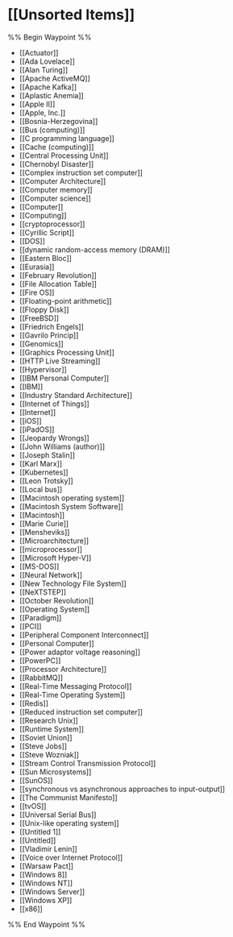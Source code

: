 # [[Unsorted Items]]

%% Begin Waypoint %%
- [[Actuator]]
- [[Ada Lovelace]]
- [[Alan Turing]]
- [[Apache ActiveMQ]]
- [[Apache Kafka]]
- [[Aplastic Anemia]]
- [[Apple II]]
- [[Apple, Inc.]]
- [[Bosnia-Herzegovina]]
- [[Bus (computing)]]
- [[C programming language]]
- [[Cache (computing)]]
- [[Central Processing Unit]]
- [[Chernobyl Disaster]]
- [[Complex instruction set computer]]
- [[Computer Architecture]]
- [[Computer memory]]
- [[Computer science]]
- [[Computer]]
- [[Computing]]
- [[cryptoprocessor]]
- [[Cyrillic Script]]
- [[DOS]]
- [[dynamic random-access memory (DRAM)]]
- [[Eastern Bloc]]
- [[Eurasia]]
- [[February Revolution]]
- [[File Allocation Table]]
- [[Fire OS]]
- [[Floating-point arithmetic]]
- [[Floppy Disk]]
- [[FreeBSD]]
- [[Friedrich Engels]]
- [[Gavrilo Princip]]
- [[Genomics]]
- [[Graphics Processing Unit]]
- [[HTTP Live Streaming]]
- [[Hypervisor]]
- [[IBM Personal Computer]]
- [[IBM]]
- [[Industry Standard Architecture]]
- [[Internet of Things]]
- [[Internet]]
- [[iOS]]
- [[iPadOS]]
- [[Jeopardy Wrongs]]
- [[John Williams (author)]]
- [[Joseph Stalin]]
- [[Karl Marx]]
- [[Kubernetes]]
- [[Leon Trotsky]]
- [[Local bus]]
- [[Macintosh operating system]]
- [[Macintosh System Software]]
- [[Macintosh]]
- [[Marie Curie]]
- [[Mensheviks]]
- [[Microarchitecture]]
- [[microprocessor]]
- [[Microsoft Hyper-V]]
- [[MS-DOS]]
- [[Neural Network]]
- [[New Technology File System]]
- [[NeXTSTEP]]
- [[October Revolution]]
- [[Operating System]]
- [[Paradigm]]
- [[PCI]]
- [[Peripheral Component Interconnect]]
- [[Personal Computer]]
- [[Power adaptor voltage reasoning]]
- [[PowerPC]]
- [[Processor Architecture]]
- [[RabbitMQ]]
- [[Real-Time Messaging Protocol]]
- [[Real-Time Operating System]]
- [[Redis]]
- [[Reduced instruction set computer]]
- [[Research Unix]]
- [[Runtime System]]
- [[Soviet Union]]
- [[Steve Jobs]]
- [[Steve Wozniak]]
- [[Stream Control Transmission Protocol]]
- [[Sun Microsystems]]
- [[SunOS]]
- [[synchronous vs asynchronous approaches to input-output]]
- [[The Communist Manifesto]]
- [[tvOS]]
- [[Universal Serial Bus]]
- [[Unix-like operating system]]
- [[Untitled 1]]
- [[Untitled]]
- [[Vladimir Lenin]]
- [[Voice over Internet Protocol]]
- [[Warsaw Pact]]
- [[Windows 8]]
- [[Windows NT]]
- [[Windows Server]]
- [[Windows XP]]
- [[x86]]

%% End Waypoint %%
